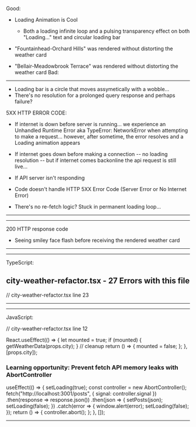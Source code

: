 Good:

- Loading Animation is Cool

  - Both a loading infinite loop and a pulsing transparency effect on both "Loading..." text and circular loading bar

- "Fountainhead-Orchard Hills" was rendered without distorting the weather card
- "Bellair-Meadowbrook Terrace" was rendered without distorting the weather card
  Bad:

---

- Loading bar is a circle that moves assymetically with a wobble...
- There's no resolution for a prolonged query response and perhaps failure?

5XX HTTP ERROR CODE:

- If internet is down before server is running... we experience an Unhandled Runtime Error aka TypeError: NetworkError when attempting to make a request... however, after sometime, the error resolves and a Loading animation appears

- If internet goes down before making a connection -- no loading resolution -- but if internet comes backonline the api request is still live...

- If API server isn't responding
- Code doesn't handle HTTP 5XX Error Code (Server Error or No Internet Error)
- There's no re-fetch logic? Stuck in permanent loading loop...

---

---

200 HTTP response code

- Seeing smiley face flash before receiving the rendered weather card

---

---

TypeScript:

## city-weather-refactor.tsx - 27 Errors with this file

// city-weather-refactor.tsx line 23

 <!-- function getWeatherData(city: string): void { -->

---

---

JavaScript:

// city-weather-refactor.tsx line 12

React.useEffect(() => {
let mounted = true;
if (mounted) {
getWeatherData(props.city);
}
// cleanup
return () => {
mounted = false;
};
}, [props.city]);

### Learning opportunity: Prevent fetch API memory leaks with AbortController

<!-- https://medium.com/geekculture/avoid-memory-leaks-in-your-react-app-by-canceling-api-calls-9cf692c06573 -->

useEffect(() => {
setLoading(true);
const controller = new AbortController();
fetch("http://localhost:3001/posts", { signal: controller.signal })
.then(response => response.json())
.then(json => {
setPosts(json);
setLoading(false);
})
.catch(error => {
window.alert(error);
setLoading(false);
});
return () => {
controller.abort();
};
}, []);

---
